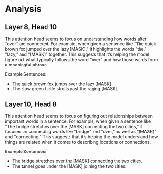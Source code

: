 # Analysis

## Layer 8, Head 10

This attention head seems to focus on understanding how words after "over" are connected. For example, when given a sentence like "The quick brown fox jumped over the lazy [MASK]," it highlights the words "the," "lazy," and "[MASK]" together. This suggests that it’s helping the model figure out what typically follows the word "over" and how those words form a meaningful phrase.

Example Sentences: 
- The quick brown fox jumps over the lazy [MASK].
- The slow green turtle strolls past the raging [MASK].

## Layer 10, Head 8

This attention head seems to focus on figuring out relationships between important words in a sentence. For example, when given a sentence like "The bridge stretches over the [MASK] connecting the two cities," it focuses on connecting words like "bridge" and "over," as well as "[MASK]" and "connecting." This suggests that it’s helping the model understand how things are related when it comes to describing locations or connections.

Example Sentences:
- The bridge stretches over the [MASK] connecting the two cities.
- The tunnel goes under the [MASK] joining the two cities.


